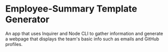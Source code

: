 # Employee-Summary Template Generator
An app that uses Inquirer and Node CLI to gather information and generate a webpage that displays the team's basic info such as emails and GitHub profiles.
